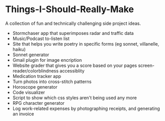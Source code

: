 # Things-I-Should-Really-Make
A collection of fun and technically challenging side project ideas.

* Stormchaser app that superimposes radar and traffic data
* Music/Podcast to-listen list
* Site that helps you write poetry in specific forms (eg sonnet, villanelle, haiku)
* Sonnet generator
* Gmail plugin for image encription 
* Website grader that gives you a score based on your pages screen-reader/colorblindness accessiblity 
* Medication tracker app
* Turn photos into cross-stitch patterns
* Horoscope generator
* Code visualizer
* Script to show which css styles aren't being used any more
* RPG character generator
* Log work-related expenses by photographing receipts, and generating an invoice
